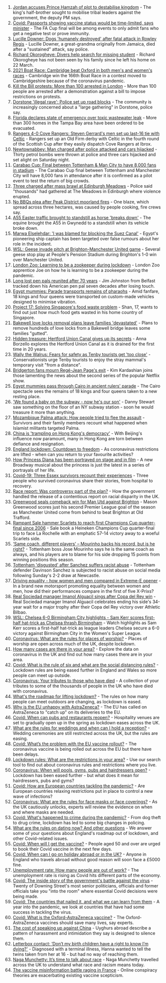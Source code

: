 1. [Jordan accuses Prince Hamzah of plot to destabilise kingdom](https://www.bbc.co.uk/news/world-middle-east-56633266) - The king's half-brother sought to mobilise tribal leaders against the government, the deputy PM says.
2. [Covid: Passports showing vaccine status would be time-limited, says minister](https://www.bbc.co.uk/news/uk-56634176) - The FA Cup final will be among events to only admit fans who get a negative test or prove immunity.
3. [Lucille Downer: Dogs 'humanely destroyed' after fatal attack in Rowley Regis](https://www.bbc.co.uk/news/uk-england-birmingham-56633104) - Lucille Downer, a great-grandma originally from Jamaica, died after a "sustained" attack, say police.
4. [Richard Okorogheye: Divers help search for missing student](https://www.bbc.co.uk/news/uk-england-london-56632028) - Richard Okorogheye has not been seen by his family since he left his home on 22 March.
5. [2021 Boat Race: Cambridge beat Oxford in both men's and women's races](https://www.bbc.co.uk/sport/rowing/56630688) - Cambridge win the 166th Boat Race in a contest moved to Cambridgeshire because of the coronavirus pandemic.
6. [Kill the Bill protests: More than 100 arrested in London](https://www.bbc.co.uk/news/uk-england-london-56632030) - More than 100 people are arrested after a demonstration against a bill to impose restrictions on protests.
7. [Dorstone 'illegal rave': Police set up road blocks](https://www.bbc.co.uk/news/uk-england-hereford-worcester-56631144) - The community is increasingly concerned about a "large gathering" in Dorstone, police say.
8. [Florida declares state of emergency over toxic wastewater leak](https://www.bbc.co.uk/news/world-us-canada-56629013) - More than 300 homes in the Tampa Bay area have been ordered to be evacuated.
9. [Rangers 4-0 Cove Rangers: Steven Gerrard's men set up last-16 tie with Celtic](https://www.bbc.co.uk/sport/football/55776826) - Rangers set up an Old Firm derby with Celtic in the fourth round of the Scottish Cup after they easily dispatch Cove Rangers at Ibrox.
10. [Newtownabbey: Man charged after police attacked and cars hijacked](https://www.bbc.co.uk/news/uk-northern-ireland-56631894) - Thirty petrol bombs were thrown at police and three cars hijacked and set alight on Saturday night.
11. [Carabao Cup: Final between Tottenham & Man City to have 8,000 fans in stadium](https://www.bbc.co.uk/sport/football/56630189) - The Carabao Cup final between Tottenham and Manchester City will have 8,000 fans in attendance after it is confirmed as a pilot event to test the return of big crowds.
12. [Three charged after mass brawl at Edinburgh Meadows](https://www.bbc.co.uk/news/uk-scotland-edinburgh-east-fife-56633336) - Police said "thousands" had gathered at The Meadows in Edinburgh where violence erupted.
13. [No BBQs plea after Peak District moorland fires](https://www.bbc.co.uk/news/uk-england-derbyshire-56632819) - One blaze, which spread across three hectares, was caused by people cooking, fire crews say.
14. [A55 Easter traffic brought to standstill as horse 'breaks down'](https://www.bbc.co.uk/news/uk-wales-56634445) - The equine brought the A55 in Gwynedd to a standstill when its vehicle broke down.
15. [Marwa Elselehdar: 'I was blamed for blocking the Suez Canal'](https://www.bbc.co.uk/news/world-middle-east-56615521) - Egypt's pioneering ship captain has been targeted over false rumours about her role in the incident.
16. [WSL: Geese invade pitch at Brighton-Manchester United game](https://www.bbc.co.uk/sport/av/football/56632543) - Several geese stop play at People's Pension Stadium during Brighton's 1-0 win over Manchester United.
17. [London Zoo: Learning to be a zookeeper during lockdown](https://www.bbc.co.uk/news/uk-england-london-56581934) - London Zoo apprentice Joe on how he is learning to be a zookeeper during the pandemic.
18. [Long lost pen pals reunited after 70 years](https://www.bbc.co.uk/news/uk-northern-ireland-56603956) - Jim Johnston from Belfast tracked down his American pen pal seven decades after losing touch.
19. [Egypt mummies: Parade transports remains of pharaohs](https://www.bbc.co.uk/news/world-middle-east-56625688) - Amid fanfare, 18 kings and four queens were transported on custom-made vehicles designed to minimise vibration.
20. [Project 17: Solving Singapore's food waste problem](https://www.bbc.co.uk/news/world-asia-pacific-56606143) - Shan, 17, wants to find out just how much food gets wasted in his home country of Singapore.
21. [Bakewell love locks removal plans leave families 'devastated'](https://www.bbc.co.uk/news/uk-england-derbyshire-56525456) - Plans to remove hundreds of love locks from a Bakewell bridge leaves some families "gutted".
22. [Hidden treasure: Hertford Union Canal gives up its secrets](https://www.bbc.co.uk/news/in-pictures-56498299) - Anna Borzello explores the Hertford Union Canal as it is drained for the first time in 20 years.
23. [Wally the Walrus: Fears for safety as Tenby tourists get 'too close'](https://www.bbc.co.uk/news/uk-wales-56626101) - Conservationists urge Tenby tourists to enjoy the stray mammal's temporary visit "from a distance".
24. [Bridgerton fans mourn Regé-Jean Page's exit](https://www.bbc.co.uk/news/entertainment-arts-56625683) - Kim Kardashian joins those lamenting the news about the second series of the popular Netflix show.
25. [Egypt mummies pass through Cairo in ancient rulers' parade](https://www.bbc.co.uk/news/world-middle-east-56508475) - The Cairo spectacle sees the remains of 18 kings and four queens taken to a new resting place.
26. ['We found a baby on the subway - now he's our son'](https://www.bbc.co.uk/news/stories-56409764) - Danny Stewart saw something on the floor of an NY subway station - soon he would treasure it more than anything.
27. [Mozambique Palma attack: How people tried to flee the assault](https://www.bbc.co.uk/news/world-africa-56602841) - Survivors and their family members recount what happened when Islamist militants targeted Palma.
28. [China is 'trampling on Hong Kong's democracy'](https://www.bbc.co.uk/news/world-asia-china-56585731) - With Beijing's influence now paramount, many in Hong Kong are torn between defiance and resignation.
29. [England lockdown: Countdown to freedom](https://www.bbc.co.uk/news/uk-england-56594933) - As coronavirus restrictions are lifted - when can you return to your favourite activities?
30. [How Princess Diana has been portrayed on stage and in film](https://www.bbc.co.uk/news/entertainment-arts-56587500) - A new Broadway musical about the princess is just the latest in a series of portrayals of her life.
31. [Covid-19: Three Essex survivors recount their experiences](https://www.bbc.co.uk/news/uk-england-essex-56501771) - Three people who survived coronavirus share their stories, from hospital to recovery.
32. [Race report: Was controversy part of the plan?](https://www.bbc.co.uk/news/uk-politics-56578839) - How the government handled the release of a contentious report on racial disparity in the UK.
33. [Greenwood seals comeback win for Man Utd against Brighton](https://www.bbc.co.uk/sport/football/56553200) - Mason Greenwood scores just his second Premier League goal of the season as Manchester United come from behind to beat Brighton at Old Trafford.
34. [Rampant Sale hammer Scarlets to reach first Champions Cup quarter-final since 2006](https://www.bbc.co.uk/sport/rugby-union/56600414) - Sale book a Heineken Champions Cup quarter-final trip to face La Rochelle with an emphatic 57-14 victory away to a woeful Scarlets side.
35. [‘Same coach, different players’ – Mourinho backs his record, but is he right?](https://www.bbc.co.uk/sport/football/56634102) - Tottenham boss Jose Mourinho says he is the same coach as always, and his players are to blame for his side dropping 15 points from winning positions this season.
36. [Tottenham 'disgusted' after Sanchez suffers racist abuse](https://www.bbc.co.uk/sport/football/56635050) - Tottenham defender Davinson Sanchez is subjected to racist abuse on social media following Sunday's 2-2 draw at Newcastle.
37. [Driving equality - how women and men compared in Extreme-E opener](https://www.bbc.co.uk/sport/motorsport/56618503) - In a brand new motorsport promoting equality between women and men, how did their performances compare in the first of five X-Prixs?
38. [Real Sociedad manager Imanol Alguacil sings after Copa del Rey win](https://www.bbc.co.uk/sport/av/football/56632538) - Real Sociedad manager Imanol Alguacil celebrates ending his side's 34-year wait for a major trophy after their Copa del Rey victory over Athletic Bilbao.
39. [WSL: Chelsea 6-0 Birmingham City highlights - Sam Kerr scores first-half hat-trick as Chelsea thrash Birmingham](https://www.bbc.co.uk/sport/av/football/56633446) - Watch highlights as Sam Kerr scores a first-half hat-trick as league leaders Chelsea secure a 6-0 victory against Birmingham City in the Women's Super League.
40. [Coronavirus: What are the rules for places of worship?](https://www.bbc.co.uk/news/explainers-53219921) - Places of worship are open across much of the UK, despite lockdown.
41. [How many cases are there in your area?](https://www.bbc.co.uk/news/uk-51768274) - Explore the data on coronavirus in the UK and find out how many cases there are in your area.
42. [Covid: What is the rule of six and what are the social distancing rules?](https://www.bbc.co.uk/news/uk-51506729) - Lockdown rules are being eased further in England and Wales so more people can meet up outside.
43. [Coronavirus: Your tributes to those who have died](https://www.bbc.co.uk/news/uk-52676411) - A collection of your tributes to some of the thousands of people in the UK who have died with coronavirus.
44. [What's the roadmap for lifting lockdown?](https://www.bbc.co.uk/news/explainers-52530518) - The rules on how many people can meet outdoors are changing, as lockdown is eased.
45. [Why is the EU unhappy with AstraZeneca?](https://www.bbc.co.uk/news/56483766) - The EU has called on AstraZeneca to "catch up" on its deliveries to the EU.
46. [Covid: When can pubs and restaurants reopen?](https://www.bbc.co.uk/news/business-52977388) - Hospitality venues are set to gradually open up in the spring as lockdown eases across the UK.
47. [What are the rules for weddings and when can I hold a reception?](https://www.bbc.co.uk/news/explainers-52811509) - Wedding ceremonies are still restricted across the UK, but the rules are easing.
48. [Covid: What’s the problem with the EU vaccine rollout?](https://www.bbc.co.uk/news/explainers-52380823) - The coronavirus vaccine is being rolled out across the EU but there have been delays.
49. [Lockdown rules: What are the restrictions in your area?](https://www.bbc.co.uk/news/uk-54373904) - Use our search tool to find out about coronavirus rules and restrictions where you live.
50. [Coronavirus: When will pools, gyms, pubs and hairdressers open?](https://www.bbc.co.uk/news/explainers-53349989) - Lockdown has been eased further - but what does it mean for hairdressers, pubs and gyms?
51. [Covid: How are European countries tackling the pandemic?](https://www.bbc.co.uk/news/explainers-53640249) - Are European countries relaxing restrictions put in place to control a new wave of infections?
52. [Coronavirus: What are the rules for face masks or face coverings?](https://www.bbc.co.uk/news/health-51205344) - As the UK cautiously unlocks, experts will review the evidence on when and where masks are needed.
53. [Covid: What's happened to crime during the pandemic?](https://www.bbc.co.uk/news/56463680) - From dog theft to drug crime, lockdown has led to some big changes in policing.
54. [What are the rules on dating now? And other questions](https://www.bbc.co.uk/news/world-asia-china-51176409) - We answer some of your questions about England's roadmap out of lockdown, and other Covid-related issues.
55. [Covid: When will I get the vaccine?](https://www.bbc.co.uk/news/health-55045639) - People aged 50 and over are urged to book their Covid vaccine in the next few days.
56. [Covid: When can I go on holiday abroad or in the UK?](https://www.bbc.co.uk/news/explainers-52646738) - Anyone in England who travels abroad without good reason will soon face a £5000 fine.
57. [Unemployment rate: How many people are out of work?](https://www.bbc.co.uk/news/business-52660591) - The unemployment rate is rising as Covid hits different parts of the economy.
58. [Covid: The inside story of the government's battle against the virus](https://www.bbc.co.uk/news/uk-politics-56361599) - Twenty of Downing Street's most senior politicians, officials and former officials take you "into the room" where essential Covid decisions were being made.
59. [Covid: The countries that nailed it, and what we can learn from them](https://www.bbc.co.uk/news/uk-56455030) - A year into the pandemic, we look at countries that have had some success in tackling the virus.
60. [Covid: What is the Oxford-AstraZeneca vaccine?](https://www.bbc.co.uk/news/health-55302595) - The Oxford-AstraZeneca vaccines should save many lives, say experts.
61. [The cost of speaking up against China](https://www.bbc.co.uk/news/world-asia-china-56563449) - Uyghurs abroad describe a pattern of harassment and intimidation they say is designed to silence them.
62. [Letterbox contact: ‘Don’t my birth children have a right to know I’m dying?'](https://www.bbc.co.uk/news/stories-56576285) - Diagnosed with a terminal illness, Hanna wanted to tell the twins taken from her at 16 - but had no way of reaching them.
63. [Naga Munchetty: It’s time to talk about race](https://www.bbc.co.uk/news/stories-56253480) - Naga Munchetty travelled across the UK to understand what race and racism means today.
64. [The vaccine misinformation battle raging in France](https://www.bbc.co.uk/news/blogs-trending-56526265) - Online conspiracy theories are exacerbating existing vaccine scepticism.
